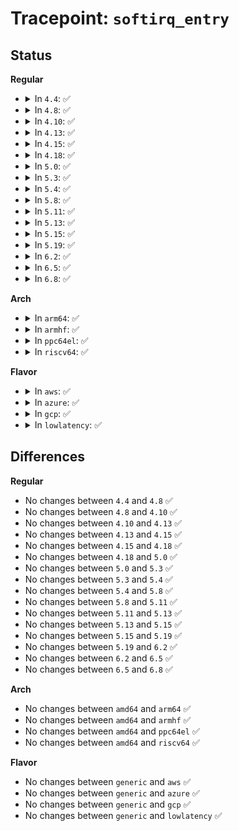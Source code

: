 # Tracepoint: <code>softirq_entry</code>

## Status
<b>Regular</b>
<ul>
<li>
<details>
<summary>In <code>4.4</code>: ✅</summary>

Event:

```c
struct trace_event_raw_softirq {
    struct trace_entry ent;
    unsigned int vec;
    char __data[0];
};
```
Function:

```c
void trace_event_raw_event_softirq(void *__data, unsigned int vec_nr);
```
</details>
</li>
<li>
<details>
<summary>In <code>4.8</code>: ✅</summary>

Event:

```c
struct trace_event_raw_softirq {
    struct trace_entry ent;
    unsigned int vec;
    char __data[0];
};
```
Function:

```c
void trace_event_raw_event_softirq(void *__data, unsigned int vec_nr);
```
</details>
</li>
<li>
<details>
<summary>In <code>4.10</code>: ✅</summary>

Event:

```c
struct trace_event_raw_softirq {
    struct trace_entry ent;
    unsigned int vec;
    char __data[0];
};
```
Function:

```c
void trace_event_raw_event_softirq(void *__data, unsigned int vec_nr);
```
</details>
</li>
<li>
<details>
<summary>In <code>4.13</code>: ✅</summary>

Event:

```c
struct trace_event_raw_softirq {
    struct trace_entry ent;
    unsigned int vec;
    char __data[0];
};
```
Function:

```c
void trace_event_raw_event_softirq(void *__data, unsigned int vec_nr);
```
</details>
</li>
<li>
<details>
<summary>In <code>4.15</code>: ✅</summary>

Event:

```c
struct trace_event_raw_softirq {
    struct trace_entry ent;
    unsigned int vec;
    char __data[0];
};
```
Function:

```c
void trace_event_raw_event_softirq(void *__data, unsigned int vec_nr);
```
</details>
</li>
<li>
<details>
<summary>In <code>4.18</code>: ✅</summary>

Event:

```c
struct trace_event_raw_softirq {
    struct trace_entry ent;
    unsigned int vec;
    char __data[0];
};
```
Function:

```c
void trace_event_raw_event_softirq(void *__data, unsigned int vec_nr);
```
</details>
</li>
<li>
<details>
<summary>In <code>5.0</code>: ✅</summary>

Event:

```c
struct trace_event_raw_softirq {
    struct trace_entry ent;
    unsigned int vec;
    char __data[0];
};
```
Function:

```c
void trace_event_raw_event_softirq(void *__data, unsigned int vec_nr);
```
</details>
</li>
<li>
<details>
<summary>In <code>5.3</code>: ✅</summary>

Event:

```c
struct trace_event_raw_softirq {
    struct trace_entry ent;
    unsigned int vec;
    char __data[0];
};
```
Function:

```c
void trace_event_raw_event_softirq(void *__data, unsigned int vec_nr);
```
</details>
</li>
<li>
<details>
<summary>In <code>5.4</code>: ✅</summary>

Event:

```c
struct trace_event_raw_softirq {
    struct trace_entry ent;
    unsigned int vec;
    char __data[0];
};
```
Function:

```c
void trace_event_raw_event_softirq(void *__data, unsigned int vec_nr);
```
</details>
</li>
<li>
<details>
<summary>In <code>5.8</code>: ✅</summary>

Event:

```c
struct trace_event_raw_softirq {
    struct trace_entry ent;
    unsigned int vec;
    char __data[0];
};
```
Function:

```c
void trace_event_raw_event_softirq(void *__data, unsigned int vec_nr);
```
</details>
</li>
<li>
<details>
<summary>In <code>5.11</code>: ✅</summary>

Event:

```c
struct trace_event_raw_softirq {
    struct trace_entry ent;
    unsigned int vec;
    char __data[0];
};
```
Function:

```c
void trace_event_raw_event_softirq(void *__data, unsigned int vec_nr);
```
</details>
</li>
<li>
<details>
<summary>In <code>5.13</code>: ✅</summary>

Event:

```c
struct trace_event_raw_softirq {
    struct trace_entry ent;
    unsigned int vec;
    char __data[0];
};
```
Function:

```c
void trace_event_raw_event_softirq(void *__data, unsigned int vec_nr);
```
</details>
</li>
<li>
<details>
<summary>In <code>5.15</code>: ✅</summary>

Event:

```c
struct trace_event_raw_softirq {
    struct trace_entry ent;
    unsigned int vec;
    char __data[0];
};
```
Function:

```c
void trace_event_raw_event_softirq(void *__data, unsigned int vec_nr);
```
</details>
</li>
<li>
<details>
<summary>In <code>5.19</code>: ✅</summary>

Event:

```c
struct trace_event_raw_softirq {
    struct trace_entry ent;
    unsigned int vec;
    char __data[0];
};
```
Function:

```c
void trace_event_raw_event_softirq(void *__data, unsigned int vec_nr);
```
</details>
</li>
<li>
<details>
<summary>In <code>6.2</code>: ✅</summary>

Event:

```c
struct trace_event_raw_softirq {
    struct trace_entry ent;
    unsigned int vec;
    char __data[0];
};
```
Function:

```c
void trace_event_raw_event_softirq(void *__data, unsigned int vec_nr);
```
</details>
</li>
<li>
<details>
<summary>In <code>6.5</code>: ✅</summary>

Event:

```c
struct trace_event_raw_softirq {
    struct trace_entry ent;
    unsigned int vec;
    char __data[0];
};
```
Function:

```c
void trace_event_raw_event_softirq(void *__data, unsigned int vec_nr);
```
</details>
</li>
<li>
<details>
<summary>In <code>6.8</code>: ✅</summary>

Event:

```c
struct trace_event_raw_softirq {
    struct trace_entry ent;
    unsigned int vec;
    char __data[0];
};
```
Function:

```c
void trace_event_raw_event_softirq(void *__data, unsigned int vec_nr);
```
</details>
</li>
</ul>
<b>Arch</b>
<ul>
<li>
<details>
<summary>In <code>arm64</code>: ✅</summary>

Event:

```c
struct trace_event_raw_softirq {
    struct trace_entry ent;
    unsigned int vec;
    char __data[0];
};
```
Function:

```c
void trace_event_raw_event_softirq(void *__data, unsigned int vec_nr);
```
</details>
</li>
<li>
<details>
<summary>In <code>armhf</code>: ✅</summary>

Event:

```c
struct trace_event_raw_softirq {
    struct trace_entry ent;
    unsigned int vec;
    char __data[0];
};
```
Function:

```c
void trace_event_raw_event_softirq(void *__data, unsigned int vec_nr);
```
</details>
</li>
<li>
<details>
<summary>In <code>ppc64el</code>: ✅</summary>

Event:

```c
struct trace_event_raw_softirq {
    struct trace_entry ent;
    unsigned int vec;
    char __data[0];
};
```
Function:

```c
void trace_event_raw_event_softirq(void *__data, unsigned int vec_nr);
```
</details>
</li>
<li>
<details>
<summary>In <code>riscv64</code>: ✅</summary>

Event:

```c
struct trace_event_raw_softirq {
    struct trace_entry ent;
    unsigned int vec;
    char __data[0];
};
```
Function:

```c
void trace_event_raw_event_softirq(void *__data, unsigned int vec_nr);
```
</details>
</li>
</ul>
<b>Flavor</b>
<ul>
<li>
<details>
<summary>In <code>aws</code>: ✅</summary>

Event:

```c
struct trace_event_raw_softirq {
    struct trace_entry ent;
    unsigned int vec;
    char __data[0];
};
```
Function:

```c
void trace_event_raw_event_softirq(void *__data, unsigned int vec_nr);
```
</details>
</li>
<li>
<details>
<summary>In <code>azure</code>: ✅</summary>

Event:

```c
struct trace_event_raw_softirq {
    struct trace_entry ent;
    unsigned int vec;
    char __data[0];
};
```
Function:

```c
void trace_event_raw_event_softirq(void *__data, unsigned int vec_nr);
```
</details>
</li>
<li>
<details>
<summary>In <code>gcp</code>: ✅</summary>

Event:

```c
struct trace_event_raw_softirq {
    struct trace_entry ent;
    unsigned int vec;
    char __data[0];
};
```
Function:

```c
void trace_event_raw_event_softirq(void *__data, unsigned int vec_nr);
```
</details>
</li>
<li>
<details>
<summary>In <code>lowlatency</code>: ✅</summary>

Event:

```c
struct trace_event_raw_softirq {
    struct trace_entry ent;
    unsigned int vec;
    char __data[0];
};
```
Function:

```c
void trace_event_raw_event_softirq(void *__data, unsigned int vec_nr);
```
</details>
</li>
</ul>

## Differences
<b>Regular</b>
<ul>
<li>
No changes between <code>4.4</code> and <code>4.8</code> ✅
</li>
<li>
No changes between <code>4.8</code> and <code>4.10</code> ✅
</li>
<li>
No changes between <code>4.10</code> and <code>4.13</code> ✅
</li>
<li>
No changes between <code>4.13</code> and <code>4.15</code> ✅
</li>
<li>
No changes between <code>4.15</code> and <code>4.18</code> ✅
</li>
<li>
No changes between <code>4.18</code> and <code>5.0</code> ✅
</li>
<li>
No changes between <code>5.0</code> and <code>5.3</code> ✅
</li>
<li>
No changes between <code>5.3</code> and <code>5.4</code> ✅
</li>
<li>
No changes between <code>5.4</code> and <code>5.8</code> ✅
</li>
<li>
No changes between <code>5.8</code> and <code>5.11</code> ✅
</li>
<li>
No changes between <code>5.11</code> and <code>5.13</code> ✅
</li>
<li>
No changes between <code>5.13</code> and <code>5.15</code> ✅
</li>
<li>
No changes between <code>5.15</code> and <code>5.19</code> ✅
</li>
<li>
No changes between <code>5.19</code> and <code>6.2</code> ✅
</li>
<li>
No changes between <code>6.2</code> and <code>6.5</code> ✅
</li>
<li>
No changes between <code>6.5</code> and <code>6.8</code> ✅
</li>
</ul>
<b>Arch</b>
<ul>
<li>
No changes between <code>amd64</code> and <code>arm64</code> ✅
</li>
<li>
No changes between <code>amd64</code> and <code>armhf</code> ✅
</li>
<li>
No changes between <code>amd64</code> and <code>ppc64el</code> ✅
</li>
<li>
No changes between <code>amd64</code> and <code>riscv64</code> ✅
</li>
</ul>
<b>Flavor</b>
<ul>
<li>
No changes between <code>generic</code> and <code>aws</code> ✅
</li>
<li>
No changes between <code>generic</code> and <code>azure</code> ✅
</li>
<li>
No changes between <code>generic</code> and <code>gcp</code> ✅
</li>
<li>
No changes between <code>generic</code> and <code>lowlatency</code> ✅
</li>
</ul>
